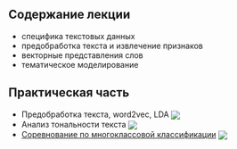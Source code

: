 ## Содержание лекции 
* специфика текстовых данных
* предобработка текста и извлечение признаков
* векторные представления слов
* тематическое моделирование
## Практическая часть
* Предобработка текста, word2vec, LDA [<img src="https://colab.research.google.com/assets/colab-badge.svg" align="center">](https://colab.research.google.com/github/shestakoff/sphere-ml-intro/blob/master/2020/lecture07-nlp/ted_talks.ipynb)
* Анализ тональности текста [<img src="https://colab.research.google.com/assets/colab-badge.svg" align="center">](https://colab.research.google.com/github/shestakoff/sphere-ml-intro/blob/master/2020/lecture07-nlp/review_classification.ipynb)
* [Соревнование по многоклассовой классификации](https://www.kaggle.com/c/introml2020-3) [<img src="https://colab.research.google.com/assets/colab-badge.svg" align="center">](https://colab.research.google.com/github/shestakoff/sphere-ml-intro/blob/master/2020/lecture07-nlp/language_detection.ipynb)
